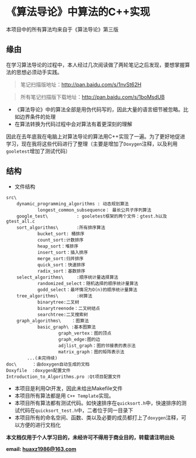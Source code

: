 # 《算法导论》中算法的C++实现
<!--
    作者：华校专
    email: huaxz1986@163.com
**  本文档可用于个人学习目的，不得用于商业目的  **
-->
本项目中的所有算法均来自于《算法导论》第三版

## 缘由
在学习算法导论的过程中，本人经过几次阅读做了两轮笔记之后发现，要想掌握算法的思想必须动手实践。
> 笔记扫描版地址：http://pan.baidu.com/s/1nvSt62H

> 所有笔记扫描版下载地址：http://pan.baidu.com/s/1boMsdUB

* 《算法导论》中的算法全部是用伪代码写的，因此大量的语言细节被忽略。比如边界条件的处理
* 在算法转换为代码过程中会对算法有着更深刻的理解

因此在去年底我在电脑上对算法导论的算法用C++实现了一遍。为了更好地促进学习，现在我将这些代码进行了整理（主要是增加了`Doxygen`注释，以及利用`gooletest`增加了测试代码）

## 结构

* 文件结构

```
src\
	dynamic_programming_algorithms : 动态规划算法
			longest_common_subsequence： 最长公共子序列算法
	google_test\           : gooletest框架的两个文件：gtest.h以及gtest_all.c
	sort_algorithms\       :所有排序算法
			bucket_sort: 桶排序
			count_sort:计数排序
			heap_sort：堆排序
			insert_sort：插入排序
			merge_sort:归并排序
			quick_sort：快速排序
			radix_sort：基数排序
	select_algorithms\     :顺序统计量选择算法
			randomized_select：随机选择的顺序统计量算法
			godd_select：最坏情况为O(n)的顺序统计量算法
	tree_algorithms\       :树算法
			binarytree:二叉树
			binarytreenode：二叉树结点
			searchtree:二叉搜索树	
	graph_algorithms\    ：图算法
			basic_graph\ :基本图算法
					graph_vertex：图的顶点
					graph_edge:图的边
					adjlist_graph：图的邻接表的表示法
					matrix_graph：图的矩阵表示法
		...(未完待续)
doc\      ：由doxygen自动生成的文档
Doxyfile  :doxygen配置文件
Introduction_to_Algorithms.pro :Qt项目配置文件
```
* 本项目是利用Qt开发，因此未给出Makefile文件
* 本项目所有算法都是用 `C++ Template`实现。
* 本项目所有算法都有测试代码。如快速排序在`quicksort.h`中，快速排序的测试代码在`quicksort_test.h`中，二者位于同一目录下
* 本项目所有的命名空间、函数、类以及必要的成员都打上了`doxygen`注释，可以方便的进行文档化

 **本文档仅用于个人学习目的，未经许可不得用于商业目的，转载请注明出处**

 **email: huaxz1986@163.com** 
